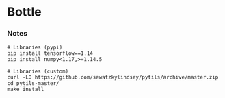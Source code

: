 # Bottle


### Notes

    # Libraries (pypi)
    pip install tensorflow==1.14
    pip install numpy<1.17,>=1.14.5

    # Libraries (custom)
    curl -LO https://github.com/sawatzkylindsey/pytils/archive/master.zip
    cd pytils-master/
    make install

